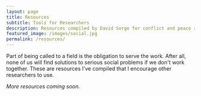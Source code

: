 ```yaml
---
layout: page
title: Resources
subtitle: Tools for Researchers
description: Resources compiled by David Sorge for conflict and peace researchers.
featured_image: /images/social.jpg
permalink: /resources/
---
```


Part of being called to a field is the obligation to serve the work. After all, none of us will find solutions to serious social problems if we don't work together. These are resources I've compiled that I encourage other researchers to use.

*More resources coming soon.*
